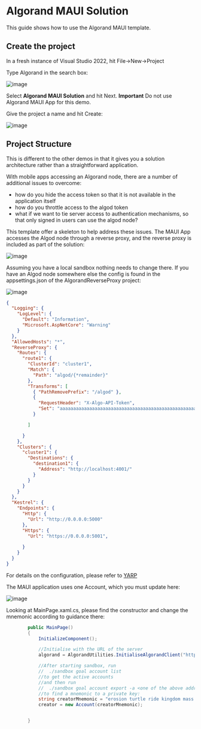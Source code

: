 # Algorand MAUI Solution

This guide shows how to use the Algorand MAUI template.

## Create the project

In a fresh instance of  Visual Studio 2022, hit File->New->Project

Type Algorand in the search box:

![image](https://user-images.githubusercontent.com/33515470/191026712-62f8a241-9d66-4dae-bed4-238183c84d98.png)

Select **Algorand MAUI Solution** and hit Next. **Important** Do not use Algorand MAUI App for this demo.

Give the project a name and hit Create:

![image](https://user-images.githubusercontent.com/33515470/191030371-74ecac3a-5d0f-467b-b8c1-2e3fb3d60e51.png)


## Project Structure

This is different to the other demos in that it gives you a solution architecture rather than a straightforward application.

With mobile apps accessing an Algorand node, there are a number of additional issues to overcome:

- how do you hide the access token so that it is not available in the application itself
- how do you throttle access to the algod token
- what if we want to tie server access to authentication mechanisms, so that only signed in users can use the algod node?

This template offer a skeleton to help address these issues. The MAUI App accesses the Algod node through a reverse proxy,
and the reverse proxy is included as part of the solution:

![image](https://user-images.githubusercontent.com/33515470/191032097-27fb90c0-39f9-49ef-b806-10476ccfd631.png)

Assuming you have a local sandbox nothing needs to change there. If you have an Algod node somewhere else the config
is found in the appsettings.json of the AlgorandReverseProxy project:

![image](https://user-images.githubusercontent.com/33515470/191032300-ec787ea4-ea09-4325-bc6c-e9dc1382760a.png)

```json
{
  "Logging": {
    "LogLevel": {
      "Default": "Information",
      "Microsoft.AspNetCore": "Warning"
    }
  },
  "AllowedHosts": "*",
  "ReverseProxy": {
    "Routes": {
      "route1": {
        "ClusterId": "cluster1",
        "Match": {
          "Path": "algod/{*remainder}"
        },
        "Transforms": [
          { "PathRemovePrefix": "/algod" },
          {
            "RequestHeader": "X-Algo-API-Token",
            "Set": "aaaaaaaaaaaaaaaaaaaaaaaaaaaaaaaaaaaaaaaaaaaaaaaaaaaaaaaaaaaaaaaa"
          }

        ]

      }
    },
    "Clusters": {
      "cluster1": {
        "Destinations": {
          "destination1": {
            "Address": "http://localhost:4001/"
          }
        }
      }
    }
  },
  "Kestrel": {
    "Endpoints": {
      "Http": {
        "Url": "http://0.0.0.0:5000"
      },
      "Https": {
        "Url": "https://0.0.0.0:5001",
        
      }
    }
  }
}

```

For details on the configuration, please refer to [YARP](https://microsoft.github.io/reverse-proxy/index.html)

The MAUI application uses one Account, which you must update here:

![image](https://user-images.githubusercontent.com/33515470/191033084-b0ea2f30-c7a2-4c54-8fd8-3e3455111f2d.png)

Looking at MainPage.xaml.cs, please find the constructor and change the mnemonic according to guidance there:

```csharp
        public MainPage()
        {
            InitializeComponent();

            //Initialise with the URL of the server
            algorand = AlgorandUtilities.InitialiseAlgorandClient("https://10.0.2.2:5001/algod/");

            //After starting sandbox, run
            //  ./sandbox goal account list
            //to get the active accounts
            //and then run
            //  ./sandbox goal account export -a <one of the above addresses>
            //to find a mnemonic to a private key:
            string creatorMnemonic = "erosion turtle ride kingdom mass copy fantasy exile bronze swing more convince purity update fix citizen coffee tonight sibling wide fault shop hat above leopard";
            creator = new Account(creatorMnemonic);


        }
```

